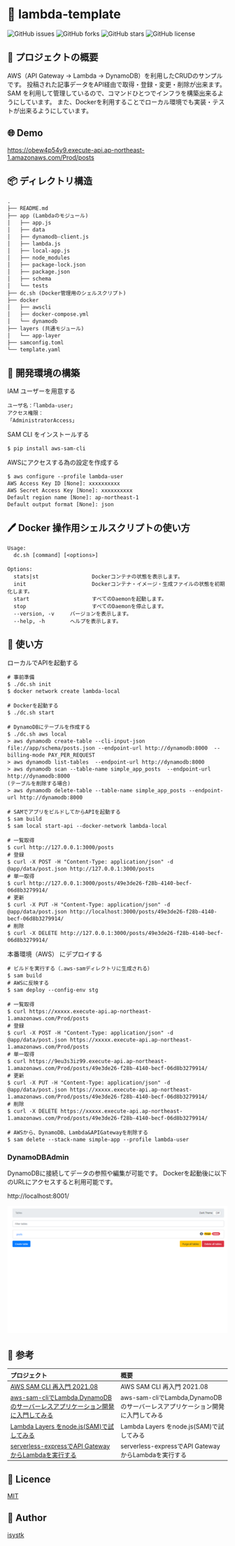 🌙 lambda-template
====

![GitHub issues](https://img.shields.io/github/issues/isystk/lambda-template)
![GitHub forks](https://img.shields.io/github/forks/isystk/lambda-template)
![GitHub stars](https://img.shields.io/github/stars/isystk/lambda-template)
![GitHub license](https://img.shields.io/github/license/isystk/lambda-template)

## 📗 プロジェクトの概要

AWS（API Gateway → Lambda → DynamoDB）を利用したCRUDのサンプルです。
投稿された記事データをAPI経由で取得・登録・変更・削除が出来ます。
SAM を利用して管理しているので、コマンドひとつでインフラを構築出来るようにしています。
また、Dockerを利用することでローカル環境でも実装・テストが出来るようにしています。

## 🌐 Demo

https://obew4p54y9.execute-api.ap-northeast-1.amazonaws.com/Prod/posts

## 📦 ディレクトリ構造

```
.
├── README.md
├── app (Lambdaのモジュール)
│   ├── app.js
│   ├── data
│   ├── dynamodb-client.js
│   ├── lambda.js
│   ├── local-app.js
│   ├── node_modules
│   ├── package-lock.json
│   ├── package.json
│   ├── schema
│   └── tests
├── dc.sh (Docker管理用のシェルスクリプト)
├── docker
│   ├── awscli
│   ├── docker-compose.yml
│   └── dynamodb
├── layers (共通モジュール)
│   └── app-layer
├── samconfig.toml
└── template.yaml
```

## 🔧 開発環境の構築

IAM ユーザーを用意する
```
ユーザ名：「lambda-user」
アクセス権限：
「AdministratorAccess」
```

SAM CLI をインストールする
```
$ pip install aws-sam-cli
```

AWSにアクセスする為の設定を作成する
```
$ aws configure --profile lambda-user 
AWS Access Key ID [None]: xxxxxxxxxx
AWS Secret Access Key [None]: xxxxxxxxxx
Default region name [None]: ap-northeast-1
Default output format [None]: json
```

## 🖊️ Docker 操作用シェルスクリプトの使い方

```
Usage:
  dc.sh [command] [<options>]

Options:
  stats|st                 Dockerコンテナの状態を表示します。
  init                     Dockerコンテナ・イメージ・生成ファイルの状態を初期化します。
  start                    すべてのDaemonを起動します。
  stop                     すべてのDaemonを停止します。
  --version, -v     バージョンを表示します。
  --help, -h        ヘルプを表示します。
```

## 💬 使い方

ローカルでAPIを起動する
```
# 事前準備
$ ./dc.sh init
$ docker network create lambda-local

# Dockerを起動する
$ ./dc.sh start

# DynamoDBにテーブルを作成する
$ ./dc.sh aws local
> aws dynamodb create-table --cli-input-json file://app/schema/posts.json --endpoint-url http://dynamodb:8000  --billing-mode PAY_PER_REQUEST
> aws dynamodb list-tables  --endpoint-url http://dynamodb:8000 
> aws dynamodb scan --table-name simple_app_posts  --endpoint-url http://dynamodb:8000
(テーブルを削除する場合)
> aws dynamodb delete-table --table-name simple_app_posts --endpoint-url http://dynamodb:8000

# SAMでアプリをビルドしてからAPIを起動する
$ sam build
$ sam local start-api --docker-network lambda-local

# 一覧取得
$ curl http://127.0.0.1:3000/posts
# 登録
$ curl -X POST -H "Content-Type: application/json" -d @app/data/post.json http://127.0.0.1:3000/posts
# 単一取得
$ curl http://127.0.0.1:3000/posts/49e3de26-f28b-4140-becf-06d8b3279914/
# 更新
$ curl -X PUT -H "Content-Type: application/json" -d @app/data/post.json http://localhost:3000/posts/49e3de26-f28b-4140-becf-06d8b3279914/
# 削除
$ curl -X DELETE http://127.0.0.1:3000/posts/49e3de26-f28b-4140-becf-06d8b3279914/
```

本番環境（AWS） にデプロイする
```
# ビルドを実行する（.aws-samディレクトリに生成される）
$ sam build
# AWSに反映する
$ sam deploy --config-env stg

# 一覧取得
$ curl https://xxxxx.execute-api.ap-northeast-1.amazonaws.com/Prod/posts
# 登録
$ curl -X POST -H "Content-Type: application/json" -d @app/data/post.json https://xxxxx.execute-api.ap-northeast-1.amazonaws.com/Prod/posts
# 単一取得
$ curl https://9eu3s3iz99.execute-api.ap-northeast-1.amazonaws.com/Prod/posts/49e3de26-f28b-4140-becf-06d8b3279914/
# 更新
$ curl -X PUT -H "Content-Type: application/json" -d @app/data/post.json https://xxxxx.execute-api.ap-northeast-1.amazonaws.com/Prod/posts/49e3de26-f28b-4140-becf-06d8b3279914/
# 削除
$ curl -X DELETE https://xxxxx.execute-api.ap-northeast-1.amazonaws.com/Prod/posts/49e3de26-f28b-4140-becf-06d8b3279914/

# AWSから、DynamoDB、Lambda&APIGatewayを削除する
$ sam delete --stack-name simple-app --profile lambda-user
```

### DynamoDBAdmin
DynamoDBに接続してデータの参照や編集が可能です。
Dockerを起動後に以下のURLにアクセスすると利用可能です。

http://localhost:8001/

![DynamoDB-Admin](./dynamodb-admin.png "WSL-MySQL")


## 🎨 参考

| プロジェクト| 概要|
| :---------------------------------------| :-------------------------------|
| [AWS SAM CLI 再入門 2021.08](https://qiita.com/hayao_k/items/7827c3778a23c514e196)| AWS SAM CLI 再入門 2021.08|
| [aws-sam-cliでLambda,DynamoDBのサーバーレスアプリケーション開発に入門してみる](https://qiita.com/umeneri/items/6fb3f7560f4a878f6dfd)| aws-sam-cliでLambda,DynamoDBのサーバーレスアプリケーション開発に入門してみる |
| [Lambda Layers をnode.js(SAM)で試してみる](https://qiita.com/monamu/items/96d63dd2151a8ab7e6cf)| Lambda Layers をnode.js(SAM)で試してみる |
| [serverless-expressでAPI GatewayからLambdaを実行する](https://zenn.dev/yuta_saito/articles/8b543a1957c375593ee5)| serverless-expressでAPI GatewayからLambdaを実行する |


## 🎫 Licence

[MIT](https://github.com/isystk/lambda-template/blob/master/LICENSE)

## 👀 Author

[isystk](https://github.com/isystk)
